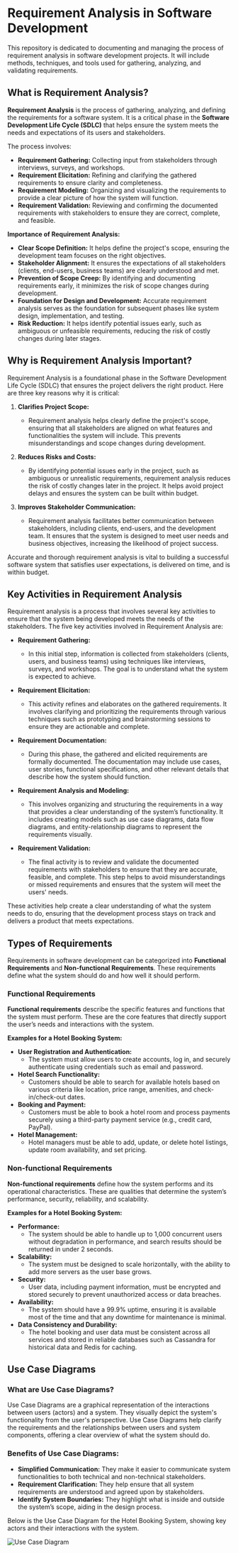 # Requirement Analysis in Software Development

This repository is dedicated to documenting and managing the process of requirement analysis in software development projects. It will include methods, techniques, and tools used for gathering, analyzing, and validating requirements.

## What is Requirement Analysis?

**Requirement Analysis** is the process of gathering, analyzing, and defining the requirements for a software system. It is a critical phase in the **Software Development Life Cycle (SDLC)** that helps ensure the system meets the needs and expectations of its users and stakeholders.

The process involves:
- **Requirement Gathering:** Collecting input from stakeholders through interviews, surveys, and workshops.
- **Requirement Elicitation:** Refining and clarifying the gathered requirements to ensure clarity and completeness.
- **Requirement Modeling:** Organizing and visualizing the requirements to provide a clear picture of how the system will function.
- **Requirement Validation:** Reviewing and confirming the documented requirements with stakeholders to ensure they are correct, complete, and feasible.

**Importance of Requirement Analysis:**
- **Clear Scope Definition:** It helps define the project's scope, ensuring the development team focuses on the right objectives.
- **Stakeholder Alignment:** It ensures the expectations of all stakeholders (clients, end-users, business teams) are clearly understood and met.
- **Prevention of Scope Creep:** By identifying and documenting requirements early, it minimizes the risk of scope changes during development.
- **Foundation for Design and Development:** Accurate requirement analysis serves as the foundation for subsequent phases like system design, implementation, and testing.
- **Risk Reduction:** It helps identify potential issues early, such as ambiguous or unfeasible requirements, reducing the risk of costly changes during later stages.

## Why is Requirement Analysis Important?

Requirement Analysis is a foundational phase in the Software Development Life Cycle (SDLC) that ensures the project delivers the right product. Here are three key reasons why it is critical:

1. **Clarifies Project Scope:**
   - Requirement analysis helps clearly define the project's scope, ensuring that all stakeholders are aligned on what features and functionalities the system will include. This prevents misunderstandings and scope changes during development.

2. **Reduces Risks and Costs:**
   - By identifying potential issues early in the project, such as ambiguous or unrealistic requirements, requirement analysis reduces the risk of costly changes later in the project. It helps avoid project delays and ensures the system can be built within budget.

3. **Improves Stakeholder Communication:**
   - Requirement analysis facilitates better communication between stakeholders, including clients, end-users, and the development team. It ensures that the system is designed to meet user needs and business objectives, increasing the likelihood of project success.

Accurate and thorough requirement analysis is vital to building a successful software system that satisfies user expectations, is delivered on time, and is within budget.

## Key Activities in Requirement Analysis

Requirement analysis is a process that involves several key activities to ensure that the system being developed meets the needs of the stakeholders. The five key activities involved in Requirement Analysis are:

- **Requirement Gathering:**
  - In this initial step, information is collected from stakeholders (clients, users, and business teams) using techniques like interviews, surveys, and workshops. The goal is to understand what the system is expected to achieve.

- **Requirement Elicitation:**
  - This activity refines and elaborates on the gathered requirements. It involves clarifying and prioritizing the requirements through various techniques such as prototyping and brainstorming sessions to ensure they are actionable and complete.

- **Requirement Documentation:**
  - During this phase, the gathered and elicited requirements are formally documented. The documentation may include use cases, user stories, functional specifications, and other relevant details that describe how the system should function.

- **Requirement Analysis and Modeling:**
  - This involves organizing and structuring the requirements in a way that provides a clear understanding of the system’s functionality. It includes creating models such as use case diagrams, data flow diagrams, and entity-relationship diagrams to represent the requirements visually.

- **Requirement Validation:**
  - The final activity is to review and validate the documented requirements with stakeholders to ensure that they are accurate, feasible, and complete. This step helps to avoid misunderstandings or missed requirements and ensures that the system will meet the users' needs.

These activities help create a clear understanding of what the system needs to do, ensuring that the development process stays on track and delivers a product that meets expectations.

## Types of Requirements

Requirements in software development can be categorized into **Functional Requirements** and **Non-functional Requirements**. These requirements define what the system should do and how well it should perform.

### Functional Requirements
**Functional requirements** describe the specific features and functions that the system must perform. These are the core features that directly support the user’s needs and interactions with the system.

**Examples for a Hotel Booking System:**
- **User Registration and Authentication:**
  - The system must allow users to create accounts, log in, and securely authenticate using credentials such as email and password.
- **Hotel Search Functionality:**
  - Customers should be able to search for available hotels based on various criteria like location, price range, amenities, and check-in/check-out dates.
- **Booking and Payment:**
  - Customers must be able to book a hotel room and process payments securely using a third-party payment service (e.g., credit card, PayPal).
- **Hotel Management:**
  - Hotel managers must be able to add, update, or delete hotel listings, update room availability, and set pricing.

### Non-functional Requirements
**Non-functional requirements** define how the system performs and its operational characteristics. These are qualities that determine the system’s performance, security, reliability, and scalability.

**Examples for a Hotel Booking System:**
- **Performance:**
  - The system should be able to handle up to 1,000 concurrent users without degradation in performance, and search results should be returned in under 2 seconds.
- **Scalability:**
  - The system must be designed to scale horizontally, with the ability to add more servers as the user base grows.
- **Security:**
  - User data, including payment information, must be encrypted and stored securely to prevent unauthorized access or data breaches.
- **Availability:**
  - The system should have a 99.9% uptime, ensuring it is available most of the time and that any downtime for maintenance is minimal.
- **Data Consistency and Durability:**
  - The hotel booking and user data must be consistent across all services and stored in reliable databases such as Cassandra for historical data and Redis for caching.

## Use Case Diagrams

### What are Use Case Diagrams?
Use Case Diagrams are a graphical representation of the interactions between users (actors) and a system. They visually depict the system's functionality from the user's perspective. Use Case Diagrams help clarify the requirements and the relationships between users and system components, offering a clear overview of what the system should do.

### Benefits of Use Case Diagrams:
- **Simplified Communication:** They make it easier to communicate system functionalities to both technical and non-technical stakeholders.
- **Requirement Clarification:** They help ensure that all system requirements are understood and agreed upon by stakeholders.
- **Identify System Boundaries:** They highlight what is inside and outside the system’s scope, aiding in the design process.

Below is the Use Case Diagram for the Hotel Booking System, showing key actors and their interactions with the system.


![Use Case Diagram](alx-booking-uc.png)
